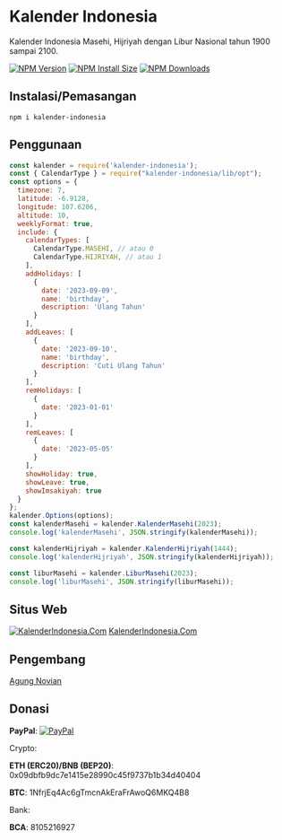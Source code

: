 # Kalender Indonesia

Kalender Indonesia Masehi, Hijriyah dengan Libur Nasional tahun 1900 sampai 2100.

[![NPM Version][npm-version-image]][npm-url]
[![NPM Install Size][npm-install-size-image]][npm-install-size-url]
[![NPM Downloads][npm-downloads-image]][npm-downloads-url]

## Instalasi/Pemasangan
`
npm i kalender-indonesia
`

## Penggunaan
```javascript
const kalender = require('kalender-indonesia');
const { CalendarType } = require("kalender-indonesia/lib/opt");
const options = {
  timezone: 7,
  latitude: -6.9128,
  longitude: 107.6206,
  altitude: 10,
  weeklyFormat: true,
  include: {
    calendarTypes: [
      CalendarType.MASEHI, // atau 0
      CalendarType.HIJRIYAH, // atau 1
    ],
    addHolidays: [
      {
        date: '2023-09-09',
        name: 'birthday',
        description: 'Ulang Tahun'
      }
    ],
    addLeaves: [
      {
        date: '2023-09-10',
        name: 'birthday',
        description: 'Cuti Ulang Tahun'
      }
    ],
    remHolidays: [
      {
        date: '2023-01-01'
      }
    ],
    remLeaves: [
      {
        date: '2023-05-05'
      }
    ],
    showHoliday: true,
    showLeave: true,
    showImsakiyah: true
  }
};
kalender.Options(options);
const kalenderMasehi = kalender.KalenderMasehi(2023);
console.log('kalenderMasehi', JSON.stringify(kalenderMasehi));

const kalenderHijriyah = kalender.KalenderHijriyah(1444);
console.log('kalenderHijriyah', JSON.stringify(kalenderHijriyah));

const liburMasehi = kalender.LiburMasehi(2023);
console.log('liburMasehi', JSON.stringify(liburMasehi));

```
## Situs Web
[![KalenderIndonesia.Com][kalender-indonesia-banner]][kalender-indonesia-url]
[KalenderIndonesia.Com]([kalender-indonesia-url])

## Pengembang
[Agung Novian](mailto:pujanggabageur@gmail.com)

## Donasi
**PayPal**: [![PayPal](https://img.shields.io/badge/Donate-PayPal-green.svg)](https://paypal.me/novian)

Crypto:

**ETH (ERC20)/BNB (BEP20)**: 0x09dbfb9dc7e1415e28990c45f9737b1b34d40404

**BTC**: 1NfrjEq4Ac6gTmcnAkEraFrAwoQ6MKQ4B8

Bank:

**BCA**: 8105216927



[npm-install-size-image]: https://badgen.net/packagephobia/install/kalender-indonesia
[npm-install-size-url]: https://packagephobia.com/result?p=kalender-indonesia
[npm-url]: https://npmjs.org/package/kalender-indonesia
[npm-version-image]: https://badgen.net/npm/v/kalender-indonesia
[npm-downloads-image]: https://badgen.net/npm/dm/kalender-indonesia
[npm-downloads-url]: https://npmcharts.com/compare/kalender-indonesia?minimal=true
[kalender-indonesia-banner]: https://kalenderindonesia.com/image/big-banner/year/month.png
[kalender-indonesia-url]: https://kalenderindonesia.com
